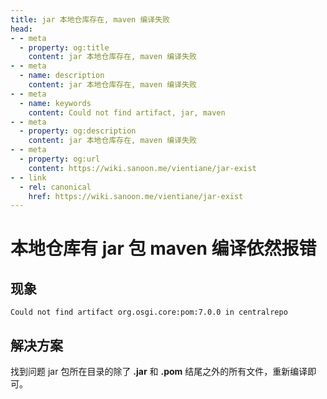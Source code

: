 ```yaml
---
title: jar 本地仓库存在, maven 编译失败 
head:
- - meta
  - property: og:title
    content: jar 本地仓库存在, maven 编译失败 
- - meta
  - name: description
    content: jar 本地仓库存在, maven 编译失败 
- - meta
  - name: keywords
    content: Could not find artifact, jar, maven
- - meta
  - property: og:description
    content: jar 本地仓库存在, maven 编译失败 
- - meta
  - property: og:url
    content: https://wiki.sanoon.me/vientiane/jar-exist
- - link
  - rel: canonical
    href: https://wiki.sanoon.me/vientiane/jar-exist
---
```



# 本地仓库有 **jar** 包 **maven** 编译依然报错

## 现象

```shell
Could not find artifact org.osgi.core:pom:7.0.0 in centralrepo
```

## 解决方案

找到问题 jar 包所在目录的除了 **.jar** 和 **.pom** 结尾之外的所有文件，重新编译即可。
    


